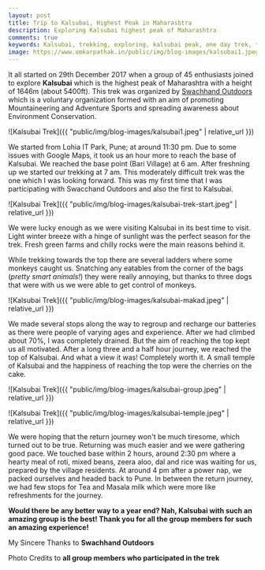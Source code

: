 ```yaml
---
layout: post
title: Trip to Kalsubai, Highest Peak in Maharashtra
description: Exploring Kalsubai highest peak of Maharashtra
comments: true
keywords: Kalsubai, trekking, exploring, kalsubai peak, one day trek, trek to kalsubai, overnight, overnight trek kalsubai, bari, highest, highest point in Maharashtra, bhandardara, kalsubai
image: https://www.omkarpathak.in/public/img/blog-images/kalsubai1.jpeg
---
```


It all started on 29th December 2017 when a group of 45 enthusiasts joined to explore **Kalsubai** which is the highest peak of Maharashtra with a height of 1646m (about 5400ft). This trek was organized by [Swachhand Outdoors](https://www.facebook.com/swachhandoutdoors/) which is a voluntary organization formed with an aim of promoting Mountaineering and Adventure Sports and spreading awareness about Environment Conservation.

![Kalsubai Trek]({{ "public/img/blog-images/kalsubai1.jpeg" | relative_url }})

We started from Lohia IT Park, Pune; at around 11:30 pm. Due to some issues with Google Maps, it took us an hour more to reach the base of Kalsubai. We reached the base point (Bari Village) at 6 am. After freshning up we started our trekking at 7 am. This moderately difficult trek was the one which I was looking forward. This was my first time that I was participating with Swacchand Outdoors and also the first to Kalsubai.

![Kalsubai Trek]({{ "public/img/blog-images/kalsubai-trek-start.jpeg" | relative_url }})

We were lucky enough as we were visiting Kalsubai in its best time to visit. Light winter breeze with a hinge of sunlight was the perfect season for the trek. Fresh green farms and chilly rocks were the main reasons behind it.

While trekking towards the top there are several ladders where some monkeys caught us. Snatching any eatables from the corner of the bags (*pretty smart animals!*) they were really annoying, but thanks to three dogs that were with us we were able to get control of monkeys.

![Kalsubai Trek]({{ "public/img/blog-images/kalsubai-makad.jpeg" | relative_url }})

We made several stops along the way to regroup and recharge our batteries as there were people of varying ages and experience. After we had climbed about 70%, I was completely drained. But the aim of reaching the top kept us all motivated. After a long three and a half hour journey, we reached the top of Kalsubai. And what a view it was! Completely worth it. A small temple of Kalsubai and the happiness of reaching the top were the cherries on the cake.

![Kalsubai Trek]({{ "public/img/blog-images/kalsubai-group.jpeg" | relative_url }})

![Kalsubai Trek]({{ "public/img/blog-images/kalsubai-temple.jpeg" | relative_url }})

We were hoping that the return journey won't be much tiresome, which turned out to be true. Returning was much easier and we were gathering good pace. We touched base within 2 hours, around 2:30 pm where a hearty meal of roti, mixed beans, zeera aloo, dal and rice was waiting for us, prepared by the village residents.
At around 4 pm after a power nap, we packed ourselves and headed back to Pune. In between the return journey, we had few stops for Tea and Masala milk which were more like refreshments for the journey.

**Would there be any better way to a year end? Nah, Kalsubai with such an amazing group is the best!
Thank you for all the group members for such an amazing experience!**

My Sincere Thanks to **Swachhand Outdoors**

Photo Credits to **all group members who participated in the trek**
